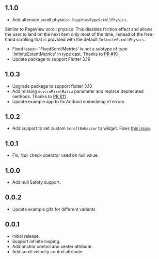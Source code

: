## 1.1.0

- Add alternate scroll physics:- `PageViewTypeScrollPhysics`.

Similar to PageView scroll physics. This disables friction effect and allows the user to land on the next item only most of the time, instead of the free-hand scrolling that is provided with the default `InfiniteScrollPhysics`.

- Fixed issue:- 'FixedScrollMetrics' is not a subtype of type 'InfiniteExtentMetrics' in type cast. Thanks to [PR #19](https://github.com/GeekyAnts/infinite-carousel-flutter/pull/19)
- Update package to support Flutter 3.19

## 1.0.3

- Upgrade package to support flutter 3.10
- Add missing `devicePixelRatio` parameter and replace deprecated methods. Thanks to [PR #11](https://github.com/GeekyAnts/infinite-carousel-flutter/pull/11)
- Update example app to fix Android embedding v1 errors.

## 1.0.2

- Add support to set custom `ScrollBehavior` to widget. Fixes [this issue](https://github.com/GeekyAnts/infinite-carousel-flutter/issues/7).

## 1.0.1

- Fix: Null check operator used on null value.

## 1.0.0

- Add null Safety support.

## 0.0.2

- Update example gifs for different variants.

## 0.0.1

- Initial release.
- Support infinite looping.
- Add anchor control and center attribute.
- Add scroll velocity control attribute.
